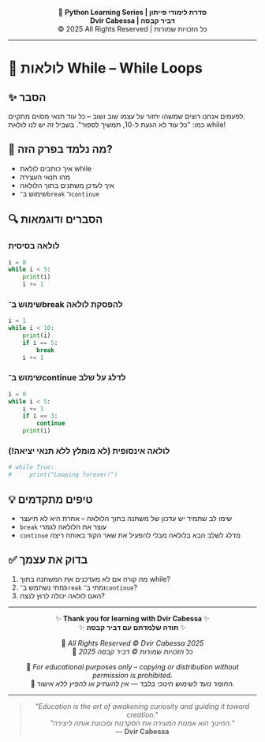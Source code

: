 <!-- DC_HEADER_START -->
<div align="center">

🐍 **Python Learning Series | סדרת לימודי פייתון**  
**Dvir Cabessa | דביר קבסה**  
© 2025 All Rights Reserved | כל הזכויות שמורות

</div>

---
<!-- DC_HEADER_END -->

# 📘 לולאות While – While Loops

## ✨ הסבר
לפעמים אנחנו רוצים שמשהו יחזור על עצמו שוב ושוב – כל עוד תנאי מסוים מתקיים.  
כמו: "כל עוד לא הגעת ל-10, תמשיך לספור". בשביל זה יש לנו לולאת while!

## 🧠 מה נלמד בפרק הזה?
- איך כותבים לולאת while  
- מהו תנאי העצירה  
- איך לעדכן משתנים בתוך הלולאה  
- שימוש ב־`break` ו־`continue`

## 🔍 הסברים ודוגמאות

### לולאה בסיסית
```python
i = 0
while i < 5:
    print(i)
    i += 1
```

### שימוש ב־break להפסקת לולאה
```python
i = 1
while i < 10:
    print(i)
    if i == 5:
        break
    i += 1
```

### שימוש ב־continue לדלג על שלב
```python
i = 0
while i < 5:
    i += 1
    if i == 3:
        continue
    print(i)
```

### לולאה אינסופית (לא מומלץ ללא תנאי יציאה!)
```python
# while True:
#     print("Looping forever!")
```

## 💡 טיפים מתקדמים
- שימו לב שתמיד יש עדכון של משתנה בתוך הלולאה – אחרת היא לא תיעצר  
- `break` עוצר את הלולאה לגמרי  
- `continue` מדלג לשלב הבא בלולאה מבלי להפעיל את שאר הקוד באותה ריצה

## ✅ בדוק את עצמך
1. מה קורה אם לא מעדכנים את המשתנה בתוך while?  
2. מתי נשתמש ב־`break` ומתי ב־`continue`?  
3. האם לולאה יכולה לרוץ לנצח?

<!-- DC_FOOTER_START -->
---

<div align="center">

✨ **Thank you for learning with Dvir Cabessa** ✨  
✨ **תודה שלמדתם עם דביר קבסה** ✨  

📘 *All Rights Reserved © Dvir Cabessa 2025*  
📘 *כל הזכויות שמורות © דביר קבסה 2025*  

🔗 *For educational purposes only – copying or distribution without permission is prohibited.*  
🔗 *החומר נועד לשימוש חינוכי בלבד — אין להעתיק או להפיץ ללא אישור.*

---

> _"Education is the art of awakening curiosity and guiding it toward creation."_  
> _"החינוך הוא אמנות המעירה את הסקרנות ומכוונת אותה ליצירה."_  
> — **Dvir Cabessa**

</div>
<!-- DC_FOOTER_END -->

